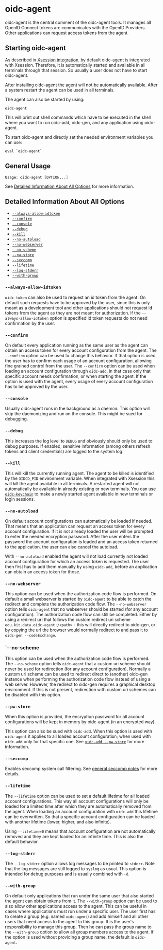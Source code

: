 # oidc-agent

oidc-agent is the central comment of the oidc-agent tools. It manages all OpenID
Connect tokens are communicates with the OpenID Providers.
Other applications can request access tokens from the agent.

## Starting oidc-agent
As described in [Xsession integration](configure.md#xsession-integration), by
default oidc-agent is integrated with Xsession. Therefore, it is automatically
started and available in all terminals through that session. So usually a user
does not have to start oidc-agent. 

After installing oidc-agent the agent will not be automatically available. After
a system restart the agent can be used in all terminals.

The agent can also be started by using:
```
oidc-agent
```
This will print out shell commands which have to be executed in the shell where
you want to run oidc-add, oidc-gen, and any application using oidc-agent.

To start oidc-agent and directly set the needed environment variables you can use:
```
eval `oidc-agent`
```

## General Usage
```
Usage: oidc-agent [OPTION...] 
```

See [Detailed Information About All
Options](#detailed-information-about-all-options) for more information.

## Detailed Information About All Options

* [`--always-allow-idtoken`](#always-allow-idtoken)
* [`--confirm`](#confirm)
* [`--console`](#console)
* [`--debug`](#debug)
* [`--kill`](#kill)
* [`--no-autoload`](#no-autoload)
* [`--no-webserver`](#no-webserver)
* [`--no-scheme`](#no-scheme)
* [`--pw-store`](#pw-store)
* [`--seccomp`](#seccomp)
* [`--lifetime`](#lifetime)
* [`--log-stderr`](#log-stderr)
* [`--with-group`](#with-group)

### `--always-allow-idtoken`
`oidc-token` can also be used to request an id token from the agent. On
default such requests have to be approved by the user, since this is only meant
as a development tool and other applications should not request id tokens from
the agent as they are not meant for authorization. If the
`--always-allow-idtoken` option is specified id token requests do not need
confirmation by the user.

### `--confirm`
On default every application running as the same user as the agent can obtain an
access token for every account configuration from the agent. The `--confirm`
option can be used to change this behavior. If that option is used, the user has
to confirm each usage of an account configuration, allowing fine grained control
from the user. The `--confirm` option can be used when loading an account
configuration through `oidc-add`, in that case only that specific account needs
confirmation, or when starting the agent. If the option is used with the agent,
every usage of every account configuration has to be approved by the user.

### `--console`
Usually oidc-agent runs in the background as a daemon. This option will skip
the daemonizing and run on the console. This might be sued for debugging.

### `--debug`
This increases the log level to `DEBUG` and obviously should only be used to
debug purposes. If enabled, sensitive information (among others refresh tokens and client
credentials) are logged to the system log.

### `--kill`
This will kill the currently running agent. The agent to be killed is identified
by the `OIDCD_PID` environment variable. When integrated with Xsession this
will kill the agent available in all terminals. A restarted agent will not
automatically be available in already existing or new terminals. You can use
[`oidc-keychain`](oidc-keychain.md) to make a newly started agent available in new terminals or login sessions.

### `--no-autoload`
On default account configurations can automatically be loaded if needed. That means
that an application can request an access token for every account configuration.
If it is not already loaded the user will be prompted to enter the needed
encryption password. After the user enters the password the account configuration
is loaded and an access token returned to the application. the user can also
cancel the autoload.

With `--no-autoload` enabled the agent will not load currently not loaded account configuration for which an access token is requested. The user then first has to add them manually by using `oidc-add`, before an application can obtain an access token for those.

### `--no-webserver`
This option can be used when the authorization code flow is performed. On default a small
webserver is started by `oidc-agent` to be able to catch the redirect and
complete the authorization code flow. The `--no-webserver` option tells
`oidc-agent` that no webserver should be started (for any account
configuration). The authorization code
flow can still be completed. Either by using a redirect uri that follows the
custom redirect uri scheme `edu.kit.data.oidc-agent:/<path>` - this will
directly redirect to oidc-gen, or by copying the url the browser would normally
redirect to and pass it to `oidc-gen --codeExchange`.

### `--no-scheme
This option can be used when the authorization code flow is performed. The `--no-scheme` option tells
`oidc-agent` that a custom uri scheme should never be used for redirection
(for any account configuration). Normally a custom uri scheme can be used to
redirect direct to (another) oidc-gen instance when performing the
authorization code flow instead of using a web server. However, the redirect to
oidc-gen requires a graphical desktop environment. If this is not present,
redirection with custom uri schemes can be disabled with this option.

### `--pw-store`
When this option is provided, the encryption password for all account
configurations  will be kept in memory by
oidc-agent (in an encrypted way).

This option can also be sued with `oidc-add`. When this option is used with
`oidc-agent` it applies to all loaded account configuration; when used with
`oidc-add` only for that specific one. See [`oidc-add
--pw-store`](oidc-add.md#pw-store) for more information.

### `--seccomp`
Enables seccomp system call filtering. See [general seccomp
notes](security.md#seccomp) for more details.

### `--lifetime`
The `--lifetime` option can be used to set a default lifetime for all loaded account
configurations. This way all account configurations will only be loaded for a
limited time after which they are automatically removed from the agent. 
When loading an account configuration with `oidc-add` this lifetime can be
overwritten. So that a specific account configuration can be loaded with another
lifetime (lower, higher, and also infinite).

Using `--lifetime=0` means that account configuration are not automatically
removed and they are kept loaded for an infinite time. This is also the default
behavior.

### `--log-stderr`
The `--log-stderr` option allows log messages to be printed to `stderr`.
Note that the log messages are still logged to `syslog` as usual. This option
is intended for debug purposes and is usually combined with `-d`.

### `--with-group`
On default only applications that run under the same user that also started the
agent can obtain tokens from it. The `--with-group` option can be used to also
allow other applications access to the agent. This can be useful in cases where
applications must run under a specific user. The user first has to create a
group (e.g. named `oidc-agent`) and add himself and all other users that need
access to the agent to this group. It is the user's responsibility to manage
this group. Then he can pass the group name to the `--with-group` option to
allow all group members access to the agent. If the option is used without
providing a group name, the default is `oidc-agent`.
